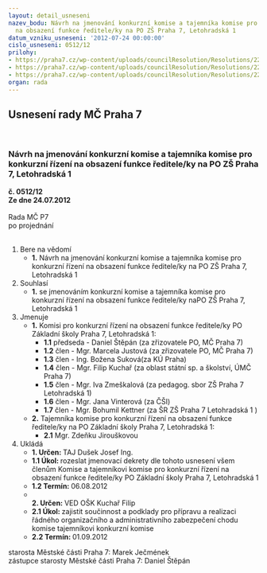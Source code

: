 ```yaml
---
layout: detail_usneseni
nazev_bodu: Návrh na jmenování konkurzní komise a tajemníka komise pro konkurzní řízení
  na obsazení funkce ředitele/ky na PO ZŠ Praha 7, Letohradská 1
datum_vzniku_usneseni: '2012-07-24 00:00:00'
cislo_usneseni: 0512/12
prilohy:
- https://praha7.cz/wp-content/uploads/councilResolution/Resolutions/22678/38-12-aktualizovan%c3%bd_harmonogram_na_konkurzn%c3%ad_%c5%99%c3%adzen%c3%ad_z%c5%a1_letohradsk%c3%a1_2012.xls
- https://praha7.cz/wp-content/uploads/councilResolution/Resolutions/22678/38-12-vyhl%c3%a1%c5%a1ka_54.2005.pdf
- https://praha7.cz/wp-content/uploads/councilResolution/Resolutions/22678/38-12-usnesen%c3%ad_k_nov%c3%a9mu_konkurzu_na_z%c5%a1_letohradsk%c3%a1.doc
organ: rada
---
```

<div id="ucUsn_pList" class="usn">
	<span><h2>Usnesení rady MČ Praha 7 </h2>
<br></span><div class="standBody">
<span><h3>Návrh na jmenování konkurzní komise a tajemníka komise pro konkurzní řízení na obsazení funkce ředitele/ky na PO ZŠ Praha 7, Letohradská 1</h3></span><div class="center">
		<strong>č. 0512/12</strong><br>
	</div>
<div class="center">
		<strong>Ze dne 24.07.2012</strong><br><br>
	</div>Rada MČ P7<br> po projednání<br><br><ol>
<li>Bere na vědomí<ul><li>
<strong>1.</strong> Návrh na jmenování konkurzní komise a tajemníka komise pro konkurzní řízení na obsazení funkce ředitele/ky na PO ZŠ Praha 7, Letohradská 1 </li></ul>
</li>
<li>Souhlasí<ul><li>
<strong>1.</strong> se jmenováním konkurzní komise a tajemníka komise pro konkurzní řízení na obsazení funkce ředitele/ky naPO ZŠ Praha 7, Letohradská 1</li></ul>
</li>
<li>Jmenuje<ul>
<li>
<strong>1.</strong> Komisi pro konkurzní řízení na obsazení funkce ředitele/ky PO Základní školy Praha 7, Letohradská 1:<ul>
<li>
<strong>1.1</strong> předseda - Daniel Štěpán (za zřizovatele PO, MČ Praha 7)</li>
<li>
<strong>1.2</strong> člen -  Mgr. Marcela Justová (za zřizovatele PO, MČ Praha 7)</li>
<li>
<strong>1.3</strong> člen - Ing. Božena Suková(za KÚ Praha)</li>
<li>
<strong>1.4</strong> člen - Mgr. Filip Kuchař (za oblast státní sp. a školství, ÚMČ Praha 7)</li>
<li>
<strong>1.5</strong> člen - Mgr. Iva Zmeškalová (za pedagog. sbor ZŠ Praha 7 Letohradská 1)</li>
<li>
<strong>1.6</strong> člen - Mgr. Jana Vinterová (za ČŠI)</li>
<li>
<strong>1.7</strong> člen - Mgr. Bohumil Kettner (za ŠR ZŠ Praha 7 Letohradská 1 )</li>
</ul>
</li>
<li>
<strong>2.</strong> Tajemníka komise pro konkurzní řízení na obsazení funkce ředitele/ky na  PO Základní školy Praha 7, Letohradská 1: <ul><li>
<strong>2.1</strong> Mgr. Zdeňku Jirouškovou</li></ul>
</li>
</ul>
</li>
<li>Ukládá<ul>
<li>
<strong>1. Určen: </strong>TAJ Dušek Josef Ing.</li>
<li>
<strong>1.1 Úkol: </strong>rozeslat jmenovací dekrety dle tohoto usnesení všem členům Komise a tajemníkovi komise pro konkurzní řízení na obsazení funkce ředitele/ky   PO Základní školy Praha 7, Letohradská 1</li>
<li>
<strong>1.2 Termín: </strong>06.08.2012</li>
<li>
<strong><br>2. Určen: </strong>VED OŠK Kuchař Filip</li>
<li>
<strong>2.1 Úkol: </strong>zajistit součinnost a podklady pro přípravu a realizaci řádného organizačního a administrativního zabezpečení chodu komise tajemníkovi konkurzní komise</li>
<li>
<strong>2.2 Termín: </strong>01.09.2012</li>
</ul>
</li>
</ol>starosta Městské části Praha 7: Marek Ječmének<br>zástupce starosty Městské části Praha 7: Daniel Štěpán 
</div>
</div>